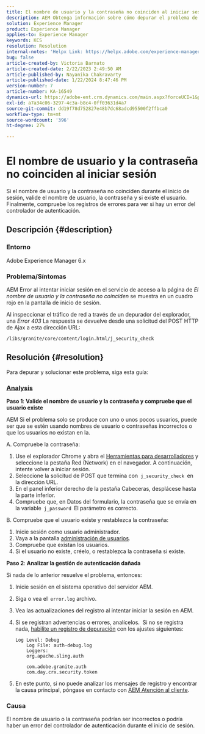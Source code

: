 ```yaml
---
title: El nombre de usuario y la contraseña no coinciden al iniciar sesión
description: AEM Obtenga información sobre cómo depurar el problema de la versión 6.x de la en el que el nombre de usuario y la contraseña no coinciden al iniciar sesión. Valide el nombre de usuario y la contraseña y compruebe los registros de errores.
solution: Experience Manager
product: Experience Manager
applies-to: Experience Manager
keywords: KCS
resolution: Resolution
internal-notes: 'Helpx Link: https://helpx.adobe.com/experience-manager/kb/user-name-and-password-do-not-match-on-login.html'
bug: false
article-created-by: Victoria Barnato
article-created-date: 2/22/2023 2:49:50 AM
article-published-by: Nayanika Chakravarty
article-published-date: 1/22/2024 8:47:46 PM
version-number: 7
article-number: KA-16549
dynamics-url: https://adobe-ent.crm.dynamics.com/main.aspx?forceUCI=1&pagetype=entityrecord&etn=knowledgearticle&id=e998cd92-5bb2-ed11-83fe-6045bd0067ea
exl-id: a7a34c06-3297-4c3a-b8c4-0ff03631d4a7
source-git-commit: dd19f78d752827e48b7dc68adcd95500f2ffbca0
workflow-type: tm+mt
source-wordcount: '396'
ht-degree: 27%

---
```


# El nombre de usuario y la contraseña no coinciden al iniciar sesión


Si el nombre de usuario y la contraseña no coinciden durante el inicio de sesión, valide el nombre de usuario, la contraseña y si existe el usuario. Finalmente, compruebe los registros de errores para ver si hay un error del controlador de autenticación.

## Descripción {#description}


### Entorno

Adobe Experience Manager 6.x

### Problema/Síntomas

AEM Error al intentar iniciar sesión en el servicio de acceso a la página de *El nombre de usuario y la contraseña no coinciden* se muestra en un cuadro rojo en la pantalla de inicio de sesión.

Al inspeccionar el tráfico de red a través de un depurador del explorador, una *Error 403* La respuesta se devuelve desde una solicitud del POST HTTP de Ajax a esta dirección URL:

`/libs/granite/core/content/login.html/j_security_check`


## Resolución {#resolution}


Para depurar y solucionar este problema, siga esta guía:

### <u><b>Analysis</b></u>

<b>Paso 1</b>: <b>Valide el nombre de usuario y la contraseña y compruebe que el usuario existe</b>

AEM Si el problema solo se produce con uno o unos pocos usuarios, puede ser que se estén usando nombres de usuario o contraseñas incorrectos o que los usuarios no existan en la.

A. Compruebe la contraseña:

1. Use el explorador Chrome y abra el [Herramientas para desarrolladores](https://developer.chrome.com/devtools) y seleccione la pestaña Red (Network) en el navegador. A continuación, intente volver a iniciar sesión.
2. Seleccione la solicitud de POST que termina con` j_security_check `en la dirección URL.
3. En el panel inferior derecho de la pestaña Cabeceras, desplácese hasta la parte inferior.
4. Compruebe que, en Datos del formulario, la contraseña que se envía en la variable` j_password `El parámetro es correcto.


B. Compruebe que el usuario existe y restablezca la contraseña:

1. Inicie sesión como usuario administrador.
2. Vaya a la pantalla [administración de usuarios](https://experienceleague.adobe.com/docs/experience-manager-65/administering/home.html?lang=en&amp;amp;topic=/experience-manager/6-5/sites/administering/morehelp/security.ug.js).
3. Compruebe que existan los usuarios.
4. Si el usuario no existe, créelo, o restablezca la contraseña si existe.


<b>Paso 2</b>: <b>Analizar la gestión de autenticación dañada</b>

Si nada de lo anterior resuelve el problema, entonces:

1. Inicie sesión en el sistema operativo del servidor AEM.
2. Siga o vea el` error.log` archivo.
3. Vea las actualizaciones del registro al intentar iniciar la sesión en AEM.
4. Si se registran advertencias o errores, analícelos.  Si no se registra nada, [habilite un registro de depuración](https://experienceleague.adobe.com/docs/experience-manager-65/deploying/configuring/configure-logging.html) con los ajustes siguientes:


   ```
   Log Level: Debug
       Log File: auth-debug.log
       Loggers:
       org.apache.sling.auth
   
       com.adobe.granite.auth
       com.day.crx.security.token
   ```


5. En este punto, si no puede analizar los mensajes de registro y encontrar la causa principal, póngase en contacto con [AEM Atención al cliente](https://experienceleague.adobe.com/?support-solution=Experience+Manager&amp;lang=es#support).


### <b>Causa</b>

El nombre de usuario o la contraseña podrían ser incorrectos o podría haber un error del controlador de autenticación durante el inicio de sesión.
